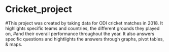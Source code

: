 # Cricket_project

#This project was created by taking data for ODI cricket matches in 2018. It highlights specific teams and countries, the different grounds they played on,
#and their overall performance throughout the year. It also answers specific questions and hightlights the answers through graphs, pivot tables, & maps.

